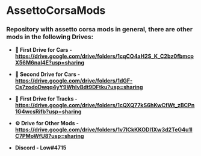 # AssettoCorsaMods 
### Repository with assetto corsa mods in general, there are other mods in the following Drives: 
* **🚗 First Drive for Cars - https://drive.google.com/drive/folders/1cqCO4aH2S_K_C2bz0fbmcpX56M6nal4E?usp=sharing**
 
* **🚗 Second Drive for Cars - https://drive.google.com/drive/folders/1dGF-Cs7zodoDwqq4yY9WhlvBdt9DFtku?usp=sharing**
 
* **🏁 First Drive for Tracks - https://drive.google.com/drive/folders/1cQXQ77kS6hKwCfWt_zBCPn1G4wcsRifb?usp=sharing**
 
* **⚙️ Drive for Other Mods - https://drive.google.com/drive/folders/1v7lCkKKODl1Xw3d2TeG4u1lC7PMoWfU8?usp=sharing**
 
* **Discord - Low#4715**
